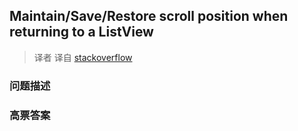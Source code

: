 ## Maintain/Save/Restore scroll position when returning to a ListView

> 译者 译自 [stackoverflow](http://stackoverflow.com/questions/3014089/maintain-save-restore-scroll-position-when-returning-to-a-listview) 

### 问题描述 

### 高票答案 

